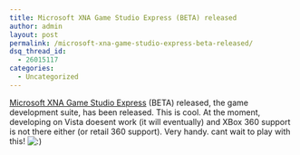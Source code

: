 ```yaml
---
title: Microsoft XNA Game Studio Express (BETA) released
author: admin
layout: post
permalink: /microsoft-xna-game-studio-express-beta-released/
dsq_thread_id:
  - 26015117
categories:
  - Uncategorized
---
```

[Microsoft XNA Game Studio Express][1] (BETA) released, the game development suite, has been released. This is cool. At the moment, developing on Vista doesent work (it will eventually) and XBox 360 support is not there either (or retail 360 support). Very handy. cant wait to play with this! <img src="http://blog.lotas-smartman.net/wp-includes/images/smilies/icon_smile.gif" alt=":)" class="wp-smiley" />

 [1]: http://www.geekzilla.co.uk/View7ABBD0E1-3FA6-4BCA-A5F0-AB5A16AE2ADF.htm